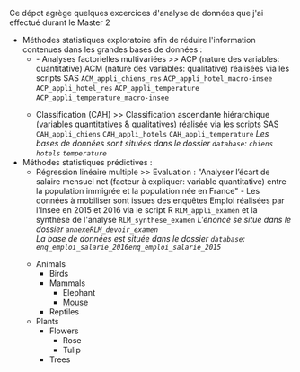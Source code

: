 Ce dépot agrège quelques excercices d'analyse de données que j'ai effectué durant le Master 2
<ul>
  <li> Méthodes statistiques exploratoire afin de réduire l'information contenues dans les grandes bases de données :
    <ul>
      <li> - Analyses factorielles multivariées >> ACP (nature des variables: quantitative) ACM (nature des variables: qualitative) réalisées via les scripts SAS <code>ACM_appli_chiens_res</code> <code>ACP_appli_hotel_macro-insee</code> 		 
      <code>ACP_appli_hotel_res</code> <code>ACP_appli_temperature</code> <code>ACP_appli_temperature_macro-insee</code></li>
    </ul>
  </li>
<ul>
  <li> Classification (CAH) >> Classification ascendante hiérarchique (variables quantitatives & qualitatives) réalisée via les scripts SAS <code>CAH_appli_chiens</code> <code>CAH_appli_hotels</code> <code>CAH_appli_temperature</code>
  <em> Les bases de données sont situées dans le dossier <code>database</code>: <code>chiens</code> <code>hotels</code> <code>temperature</code></em></li>
</ul>
	
<li> Méthodes statistiques prédictives :
<ul>
<li> Régression linéaire multiple >> Evaluation : "Analyser l’écart de salaire mensuel net (facteur à expliquer: variable quantitative) entre la population immigrée et la population née en 
France" - Les données à mobiliser sont issues des enquêtes Emploi réalisées par l’Insee en 2015 et 2016 via le script R <code>RLM_appli_examen</code> et la synthèse de l'analyse <code>RLM_synthese_examen</code>
<em> L'énoncé se situe dans le dossier <code>annexe</code><code>RLM_devoir_examen</code></em></li>
<em> La base de données est située dans le dossier <code>database</code>: <code>enq_emploi_salarie_2016</code><code>enq_emploi_salarie_2015</code></em>
</ul>
</li>
<ul>
  <li>Animals
    <ul>
      <li>Birds</li>
      <li>Mammals
	<ul>
          <li>Elephant</li>
          <li><a href="#">Mouse</a></li>
	</ul>
      </li>
      <li>Reptiles</li>
    </ul>
  </li>
  <li>Plants
    <ul>
      <li>Flowers
	<ul>
          <li>Rose</li>
          <li>Tulip</li>
	</ul>
      </li>
      <li>Trees</li>
    </ul>
  </li>
</ul>
